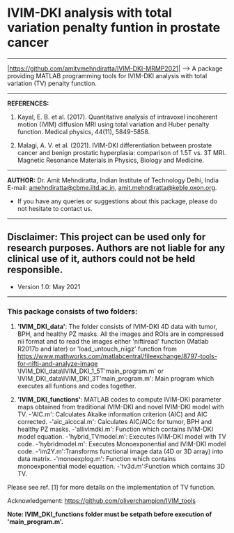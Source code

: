 # IVIM-DKI analysis with total variation penalty funtion in prostate cancer
---------------------------------------------------------------------------------

|<https://github.com/amitvmehndiratta/IVIM-DKI-MRMP2021>|
--> A package providing MATLAB programming tools for IVIM-DKI analysis with total
variation (TV) penalty function.

---------------------------------------------------------------------------------
**REFERENCES:** 
1. Kayal, E. B. et al. (2017). Quantitative analysis of intravoxel 
incoherent motion (IVIM) diffusion MRI using total variation and Huber penalty function. 
Medical physics, 44(11), 5849-5858.

2. Malagi, A. V. et al. (2021). IVIM-DKI differentiation between prostate cancer 
and benign prostatic hyperplasia: comparison of 1.5T vs. 3T MRI. 
Magnetic Resonance Materials in Physics, Biology and Medicine.
---------------------------------------------------------------------------------
**AUTHOR:** Dr. Amit Mehndiratta, Indian Institute of Technology Delhi, India 
E-mail: <amehndiratta@cbme.iitd.ac.in>, <amit.mehndiratta@keble.oxon.org>.
- If you have any queries or suggestions about this package, 
    please do not hesitate to contact us.
---------------------------------------------------------------------------------
**Disclaimer:** This project can be used only for research purposes. Authors are 
not liable for any clinical use of it, authors could not be held responsible.
---------------------------------------------------------------------------------
- Version 1.0: May 2021
---------------------------------------------------------------------------------

### This package consists of two folders:

1. **'IVIM_DKI_data'**: The folder consists of IVIM-DKI 4D data with tumor, BPH, 
and healthy PZ masks. All the images and ROIs are in compressed nii format and to 
read the images either 'niftiread' function (Matlab R2017b and later) or 
'load_untouch_niigz' function from
https://www.mathworks.com/matlabcentral/fileexchange/8797-tools-for-nifti-and-analyze-image
\IVIM_DKI_data\IVIM_DKI_1_5T\'main_program.m' or \IVIM_DKI_data\IVIM_DKI_3T\'main_program.m': 
Main program which executes all funtions and codes together.

2. **'IVIM_DKI_functions'**: MATLAB codes to compute IVIM-DKI parameter maps obtained from 
traditional IVIM-DKI and novel IVIM-DKI model with TV. 
-'AIC.m': Calculates Akaike information criterion (AIC) and AIC corrected.
-'aic_aicccal.m': Calculates AIC/AICc for tumor, BPH and healthy PZ masks.
-'allivimdki.m': Function which contains IVIM-DKI model equation.
-'hybrid_TVmodel.m': Executes IVIM-DKI model with TV code.
-'hybridmodel.m': Executes Monoexponential and IVIM-DKI model code. 
-'im2Y.m':Transforms functional image data (4D or 3D array) into data matrix.
-'monoexplog.m': Function which contains monoexponential model equation.
-'tv3d.m':Function which contains 3D TV.

Please see ref. [1] for more details on the implementation of TV function.

Acknowledgement: https://github.com/oliverchampion/IVIM_tools

**Note: IVIM_DKI_functions folder must be setpath before execution of 'main_program.m'.**
